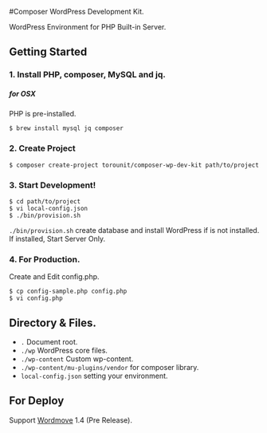 #Composer WordPress Development Kit.

WordPress Environment for PHP Built-in Server.

## Getting Started

### 1. Install PHP, composer, MySQL and jq.

##### for OSX

PHP is pre-installed.

```
$ brew install mysql jq composer
```

### 2. Create Project

```
$ composer create-project torounit/composer-wp-dev-kit path/to/project
```

### 3. Start Development!

```
$ cd path/to/project
$ vi local-config.json
$ ./bin/provision.sh
```

`./bin/provision.sh` create database and install WordPress if is not installed.
If installed, Start Server Only.

### 4. For Production.

Create and Edit config.php.

```
$ cp config-sample.php config.php
$ vi config.php
```

## Directory & Files.

+ `.` Document root.
+ `./wp` WordPress core files.
+ `./wp-content` Custom wp-content.
+ `./wp-content/mu-plugins/vendor` for composer library.
+ `local-config.json` setting your environment.

## For Deploy

Support [Wordmove](https://github.com/welaika/wordmove) 1.4 (Pre Release).

